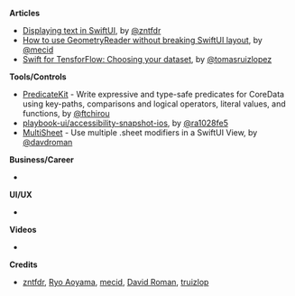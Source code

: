 
**Articles**

* [Displaying text in SwiftUI](https://fivestars.blog/swiftui/displaying-text-swiftui.html), by [@zntfdr](https://twitter.com/zntfdr)
* [How to use GeometryReader without breaking SwiftUI layout](https://swiftwithmajid.com/2020/11/04/how-to-use-geometryreader-without-breaking-swiftui-layout/), by [@mecid](https://twitter.com/mecid)
* [Swift for TensforFlow: Choosing your dataset](https://www.47deg.com/blog/s4tf-choosing-dataset/), by [@tomasruizlopez](https://twitter.com/tomasruizlopez)

**Tools/Controls**

* [PredicateKit](https://github.com/ftchirou/PredicateKit) -  Write expressive and type-safe predicates for CoreData using key-paths, comparisons and logical operators, literal values, and functions, by [@ftchirou](https://twitter.com/ftchirou)
* [playbook-ui/accessibility-snapshot-ios](https://github.com/playbook-ui/accessibility-snapshot-ios), by [@ra1028fe5](https://twitter.com/ra1028fe5)
* [MultiSheet](https://github.com/davdroman/MultiSheet) - Use multiple .sheet modifiers in a SwiftUI View, by [@davdroman](https://github.com/davdroman)

**Business/Career**

* 

**UI/UX**

* 

**Videos**

* 

**Credits**

* [zntfdr](https://github.com/zntfdr), [Ryo Aoyama](https://github.com/ra1028), [mecid](https://github.com/mecid), [David Roman](https://github.com/davdroman), [truizlop](https://github.com/truizlop)
